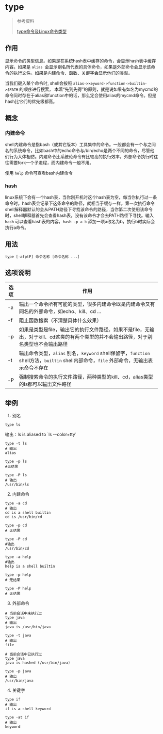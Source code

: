 # type

> 参考资料
>
> [type命令及Linux命令类型](https://blog.csdn.net/liuyuan185442111/article/details/51530956)

## 作用

显示命令的类型信息。如果是在系统hash表中缓存的命令，会显示hash表中缓存内容。如果是 `alias `会显示别名所代表的具体命令，如果是外部命令会显示该命令的执行文件。如果是内建命令、函数、关键字会显示他们的类型。

当我们键入某个命令时, shell会按照 `alias->keyword->function->builtin->$PATH` 的顺序进行搜索， 本着“先到先得”的原则，就是说如果有如名为mycmd的命令同时存在于alias和function中的话，那么定会使用alias的mycmd命令。但是hash比它们的优先级都高。

## 概念

### 内建命令

shell内建命令是指bash（或其它版本）工具集中的命令。一般都会有一个与之同名的系统命令，比如bash中的echo命令与/bin/echo是两个不同的命令，尽管他们行为大体相仿。内建命令比系统论命令有比较高的执行效率，外部命令执行时往往需要fork一个子进程，而内建命令一般不用。

使用 `help` 命令可查看bash内建命令

### hash

linux系统下会有一个hash表，当你刚开机时这个hash表为空，每当你执行过一条命令时，hash表会记录下这条命令的路径，就相当于缓存一样。第一次执行命令shell解释器默认的会从PATH路径下寻找该命令的路径，当你第二次使用该命令时，shell解释器首先会查看hash表，没有该命令才会去PATH路径下寻找。输入 `hash` 可以查看hash表的内容，`hash -p a b` 添加一项a改名为b，执行b时实际会执行a命令。

## 用法

```
type [-afptP] 命令名称 [命令名称 ...]
```

## 选项说明

| 选项 | 作用 |
| --- | ---- |
| -a | 输出一个命令所有可能的类型，很多内建命令既是内建命令又有同名的外部命令，如echo、kill、cd ... |
| -f | 阻止函数搜索（不清楚具体什么效果） |
| -p | 如果是类型是file，输出它的执行文件路径，如果不是file，无输出，对于kill、cd这类的有两个类型的并不会输出路径，对于别名类型也不会输出路径 |
| -t | 输出命令类型，`alias` 别名，`keyword` shell保留字，`function` shell方法，`builtin` shell内部命令，`file` 外部命令，无输出表示命令不存在 |
| -P | 强制搜索命令的执行文件路径，两种类型的kill、cd，alias类型的ls都可以输出文件路径 |

## 举例

1. 别名

  ```shell
  type ls
  ```
  输出：ls is aliased to \`ls --color=tty'

  ```shell
  type -t ls
  # 输出
  alias

  type -p ls
  #无结果

  type -P ls
  # 输出
  /usr/bin/ls
  ```

2. 内建命令

  ```shell
  type -a cd
  # 输出
  cd is a shell builtin
  cd is /usr/bin/cd

  type -p cd
  # 无结果

  type -P cd
  #输出
  /usr/bin/cd

  type -a help
  #输出
  help is a shell builtin

  type -p help
  # 无结果

  type -P help
  # 无结果
  ```
3. 外部命令

  ```shell
  # 当前会话中未执行过
  type java
  # 输出
  java is /usr/bin/java

  type -t java
  # 输出
  file

  # 当前会话中已执行过
  type java
  java is hashed (/usr/bin/java)

  type -p java
  # 输出
  /usr/bin/java
  ```

4. 关键字
  ```shell
  type if
  # 输出
  if is a shell keyword

  type -at if
  # 输出
  keyword
  ```

